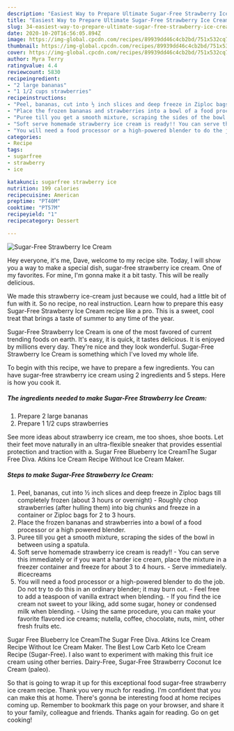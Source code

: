 ```yaml
---
description: "Easiest Way to Prepare Ultimate Sugar-Free Strawberry Ice Cream"
title: "Easiest Way to Prepare Ultimate Sugar-Free Strawberry Ice Cream"
slug: 34-easiest-way-to-prepare-ultimate-sugar-free-strawberry-ice-cream
date: 2020-10-20T16:56:05.894Z
image: https://img-global.cpcdn.com/recipes/89939dd46c4cb2bd/751x532cq70/sugar-free-strawberry-ice-cream-recipe-main-photo.jpg
thumbnail: https://img-global.cpcdn.com/recipes/89939dd46c4cb2bd/751x532cq70/sugar-free-strawberry-ice-cream-recipe-main-photo.jpg
cover: https://img-global.cpcdn.com/recipes/89939dd46c4cb2bd/751x532cq70/sugar-free-strawberry-ice-cream-recipe-main-photo.jpg
author: Myra Terry
ratingvalue: 4.4
reviewcount: 5830
recipeingredient:
- "2 large bananas"
- "1 1/2 cups strawberries"
recipeinstructions:
- "Peel, bananas, cut into ½ inch slices and deep freeze in Ziploc bags till completely frozen (about 3 hours or overnight) Roughly chop strawberries (after hulling them) into big chunks and freeze in a container or Ziploc bags for 2 to 3 hours."
- "Place the frozen bananas and strawberries into a bowl of a food processor or a high powered blender."
- "Puree till you get a smooth mixture, scraping the sides of the bowl in between using a spatula."
- "Soft serve homemade strawberry ice cream is ready!! You can serve this immediately or if you want a harder ice cream, place the mixture in a freezer container and freeze for about 3 to 4 hours. Serve immediately. #icecreams"
- "You will need a food processor or a high-powered blender to do the job. Do not try to do this in an ordinary blender; it may burn out. Feel free to add a teaspoon of vanilla extract when blending. If you find the ice cream not sweet to your liking, add some sugar, honey or condensed milk when blending. Using the same procedure, you can make your favorite flavored ice creams; nutella, coffee, chocolate, nuts, mint, other fresh fruits etc."
categories:
- Recipe
tags:
- sugarfree
- strawberry
- ice

katakunci: sugarfree strawberry ice 
nutrition: 199 calories
recipecuisine: American
preptime: "PT40M"
cooktime: "PT57M"
recipeyield: "1"
recipecategory: Dessert

---
```



![Sugar-Free Strawberry Ice Cream](https://img-global.cpcdn.com/recipes/89939dd46c4cb2bd/751x532cq70/sugar-free-strawberry-ice-cream-recipe-main-photo.jpg)

Hey everyone, it's me, Dave, welcome to my recipe site. Today, I will show you a way to make a special dish, sugar-free strawberry ice cream. One of my favorites. For mine, I'm gonna make it a bit tasty. This will be really delicious.

We made this strawberry ice-cream just because we could, had a little bit of fun with it. So no recipe, no real instruction. Learn how to prepare this easy Sugar-Free Strawberry Ice Cream recipe like a pro. This is a sweet, cool treat that brings a taste of summer to any time of the year.

Sugar-Free Strawberry Ice Cream is one of the most favored of current trending foods on earth. It's easy, it is quick, it tastes delicious. It is enjoyed by millions every day. They're nice and they look wonderful. Sugar-Free Strawberry Ice Cream is something which I've loved my whole life.


To begin with this recipe, we have to prepare a few ingredients. You can have sugar-free strawberry ice cream using 2 ingredients and 5 steps. Here is how you cook it.

<!--inarticleads1-->

##### The ingredients needed to make Sugar-Free Strawberry Ice Cream:

1. Prepare 2 large bananas
1. Prepare 1 1/2 cups strawberries


See more ideas about strawberry ice cream, me too shoes, shoe boots. Let their feet move naturally in an ultra-flexible sneaker that provides essential protection and traction with a. Sugar Free Blueberry Ice CreamThe Sugar Free Diva. Atkins Ice Cream Recipe Without Ice Cream Maker. 

<!--inarticleads2-->

##### Steps to make Sugar-Free Strawberry Ice Cream:

1. Peel, bananas, cut into ½ inch slices and deep freeze in Ziploc bags till completely frozen (about 3 hours or overnight) - Roughly chop strawberries (after hulling them) into big chunks and freeze in a container or Ziploc bags for 2 to 3 hours.
1. Place the frozen bananas and strawberries into a bowl of a food processor or a high powered blender.
1. Puree till you get a smooth mixture, scraping the sides of the bowl in between using a spatula.
1. Soft serve homemade strawberry ice cream is ready!! - You can serve this immediately or if you want a harder ice cream, place the mixture in a freezer container and freeze for about 3 to 4 hours. - Serve immediately. #icecreams
1. You will need a food processor or a high-powered blender to do the job. Do not try to do this in an ordinary blender; it may burn out. - Feel free to add a teaspoon of vanilla extract when blending. - If you find the ice cream not sweet to your liking, add some sugar, honey or condensed milk when blending. - Using the same procedure, you can make your favorite flavored ice creams; nutella, coffee, chocolate, nuts, mint, other fresh fruits etc.


Sugar Free Blueberry Ice CreamThe Sugar Free Diva. Atkins Ice Cream Recipe Without Ice Cream Maker. The Best Low Carb Keto Ice Cream Recipe (Sugar-Free). I also want to experiment with making this fruit ice cream using other berries. Dairy-Free, Sugar-Free Strawberry Coconut Ice Cream (paleo). 

So that is going to wrap it up for this exceptional food sugar-free strawberry ice cream recipe. Thank you very much for reading. I'm confident that you can make this at home. There's gonna be interesting food at home recipes coming up. Remember to bookmark this page on your browser, and share it to your family, colleague and friends. Thanks again for reading. Go on get cooking!

